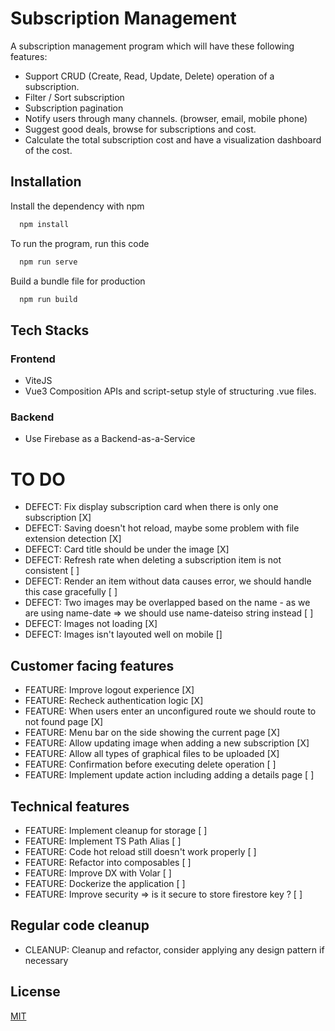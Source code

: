 # Subscription Management

A subscription management program which will have these following features:

- Support CRUD (Create, Read, Update, Delete) operation of a subscription.
- Filter / Sort subscription
- Subscription pagination
- Notify users through many channels. (browser, email, mobile phone)
- Suggest good deals, browse for subscriptions and cost.
- Calculate the total subscription cost and have a visualization dashboard of the cost.




## Installation

Install the dependency with npm

```bash
  npm install 
```

To run the program, run this code
```bash
  npm run serve
```

Build a bundle file for production
```bash
  npm run build
```

## Tech Stacks

### Frontend

- ViteJS
- Vue3 Composition APIs and script-setup style of structuring .vue files.

### Backend
- Use Firebase as a Backend-as-a-Service

# TO DO


- DEFECT: Fix display subscription card when there is only one subscription [X]
- DEFECT: Saving doesn't hot reload, maybe some problem with file extension detection [X] 
- DEFECT: Card title should be under the image [X]
- DEFECT: Refresh rate when deleting a subscription item is not consistent [ ]
- DEFECT: Render an item without data causes error, we should handle this case gracefully [ ]
- DEFECT: Two images may be overlapped based on the name - as we are using name-date => we should use name-dateiso string instead [ ]
- DEFECT: Images not loading [X]
- DEFECT: Images isn't layouted well on mobile []

## Customer facing features
- FEATURE: Improve logout experience [X]
- FEATURE: Recheck authentication logic [X]
- FEATURE: When users enter an unconfigured route we should route to not found page [X]
- FEATURE: Menu bar on the side showing the current page [X]
- FEATURE: Allow updating image when adding a new subscription [X]
- FEATURE: Allow all types of graphical files to be uploaded [X]
- FEATURE: Confirmation before executing delete operation [ ]
- FEATURE: Implement update action including adding a details page [ ]

## Technical features
- FEATURE: Implement cleanup for storage [ ]
- FEATURE: Implement TS Path Alias [ ]
- FEATURE: Code hot reload still doesn't work properly [ ]
- FEATURE: Refactor into composables [ ]
- FEATURE: Improve DX with Volar [ ]
- FEATURE: Dockerize the application [ ]
- FEATURE: Improve security => is it secure to store firestore key ? [ ]

## Regular code cleanup
- CLEANUP: Cleanup and refactor, consider applying any design pattern if necessary

## License

[MIT](https://choosealicense.com/licenses/mit/)
